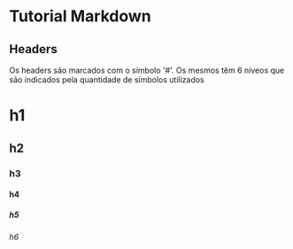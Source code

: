 # Tutorial Markdown


## Headers

Os headers são marcados com o símbolo '#'. Os mesmos tẽm 6 níveos que são indicados  pela quantidade de símbolos utilizados

# h1

## h2

### h3

#### h4

##### h5

###### h6
